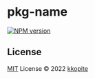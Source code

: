 # pkg-name

[![NPM version](https://img.shields.io/npm/v/pkg-name?color=a1b858&label=)](https://www.npmjs.com/package/pkg-name)

## License

[MIT](./LICENSE) License © 2022 [kkopite](https://github.com/action-hong)
